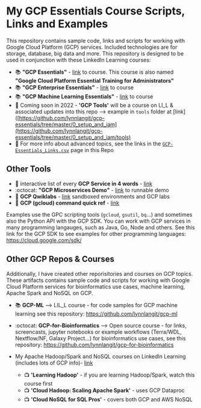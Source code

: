 # My GCP Essentials Course Scripts, Links and Examples

This repository contains sample code, links and scripts for working with Google Cloud Platform (GCP) services. Included technologies are for storage, database, big data and more.  This repository is designed to be used in conjunction with these LinkedIn Learning courses: 
- 📚 **"GCP Essentials"** - [link](https://www.linkedin.com/learning/google-cloud-platform-essential-training-4) to course. This course is also named **"Google Cloud Platform Essential Training for Administrators"**
- 📚 **"GCP Enterprise Essentials"** - [link](https://www.linkedin.com/learning/google-cloud-platform-for-enterprise-essential-training) to course
- 📚 **"GCP Machine Learning Essentials"** - [link](https://www.linkedin.com/learning/google-cloud-platform-for-machine-learning-essential-training) to course
- 🌟 Coming soon in 2022 - **'GCP Tools'** will be a course on LI_L & associated updates into this repo --> example in `tools` folder at [link]([https://github.com/lynnlangit/gcp-essentials/tree/master/0_setup_and_iam](https://github.com/lynnlangit/gcp-essentials/tree/master/0_setup_and_iam/tools)
- 📘 For more info about advanced topics, see the links in the [`GCP-Essentials_Links.csv`](https://github.com/lynnlangit/gcp-essentials/blob/master/GCP-Essentials-Links.csv) page in this Repo

## Other Tools
- 📝 interactive list of every **GCP Service in 4 words** - [link](https://googlecloudcheatsheet.withgoogle.com/)
- :octocat: **"GCP Microservices Demo"** - [link](https://github.com/GoogleCloudPlatform/microservices-demo) to runnable demo
- 📔 **GCP Qwiklabs** - [link](https://www.qwiklabs.com/) sandboxed environments and GCP labs
- 📘 **GCP (gcloud) command quick ref** - [link](https://github.com/gagandeepreehal/Cheatsheets/blob/main/Network%2C%20Cloud%20%26%20Security/Google%20Cloud.pdf)

Examples use the GPC scripting tools (`gcloud`, `gsutil`, `bq`...) and sometimes also the Python API with the GCP SDK.  You can work with GCP services in many programming langauges, such as Java, Go, Node and others. See this link for the GCP SDK to see examples for other programming languages: https://cloud.google.com/sdk/  


## Other GCP Repos & Courses

Additionally, I have created other reporisitories and courses on GCP topics.  These artifacts contains sample code and scripts for working with Google Cloud Platform services for bioinformatics use cases, machine learning, Apache Spark and NoSQL on GCP.  

- 📚 **GCP-ML** --> LIL_L course - for code samples for GCP machine learning see this repository: https://github.com/lynnlangit/gcp-ml
- :octocat: **GCP-for-Bioinformatics** --> Open source course - for links, screencasts, jupyter notebooks or example workflows (Terra/WDL, Nextflow/NF, Galaxy Project...) for bioinformatics use cases, see this repository: https://github.com/lynnlangit/gcp-for-bioinformatics

- My Apache Hadoop/Spark and NoSQL courses on LinkedIn Learning (includes lots of GCP info)- [link](https://www.linkedin.com/learning/search?entityType=COURSE&keywords=hadoop%20spark%20langit)
  - 📺 **'Learning Hadoop'** - if you are learning Hadoop/Spark, watch this course first
  - 📺 **'Cloud Hadoop: Scaling Apache Spark'** - uses GCP Dataproc
  - 📺 **'Cloud NoSQL for SQL Pros'** - covers both GCP and AWS NoSQL

